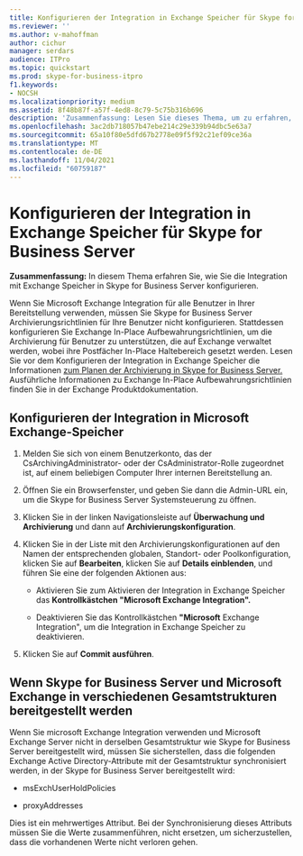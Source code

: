 ```yaml
---
title: Konfigurieren der Integration in Exchange Speicher für Skype for Business Server
ms.reviewer: ''
ms.author: v-mahoffman
author: cichur
manager: serdars
audience: ITPro
ms.topic: quickstart
ms.prod: skype-for-business-itpro
f1.keywords:
- NOCSH
ms.localizationpriority: medium
ms.assetid: 8f48b87f-a57f-4ed8-8c79-5c75b316b696
description: 'Zusammenfassung: Lesen Sie dieses Thema, um zu erfahren, wie Sie die Integration mit Exchange Speicher in Skype for Business Server konfigurieren.'
ms.openlocfilehash: 3ac2db718057b47ebe214c29e339b94dbc5e63a7
ms.sourcegitcommit: 65a10f80e5dfd67b2778e09f5f92c21ef09ce36a
ms.translationtype: MT
ms.contentlocale: de-DE
ms.lasthandoff: 11/04/2021
ms.locfileid: "60759187"
---
```

# <a name="configure-integration-with-exchange-storage-for-skype-for-business-server"></a>Konfigurieren der Integration in Exchange Speicher für Skype for Business Server
 
**Zusammenfassung:** In diesem Thema erfahren Sie, wie Sie die Integration mit Exchange Speicher in Skype for Business Server konfigurieren.
  
Wenn Sie Microsoft Exchange Integration für alle Benutzer in Ihrer Bereitstellung verwenden, müssen Sie Skype for Business Server Archivierungsrichtlinien für Ihre Benutzer nicht konfigurieren. Stattdessen konfigurieren Sie Exchange In-Place Aufbewahrungsrichtlinien, um die Archivierung für Benutzer zu unterstützen, die auf Exchange verwaltet werden, wobei ihre Postfächer In-Place Haltebereich gesetzt werden. Lesen Sie vor dem Konfigurieren der Integration in Exchange Speicher die Informationen [zum Planen der Archivierung in Skype for Business Server.](../../plan-your-deployment/archiving/archiving.md) Ausführliche Informationen zu Exchange In-Place Aufbewahrungsrichtlinien finden Sie in der Exchange Produktdokumentation. 
  
## <a name="configure-integration-with-microsoft-exchange-storage"></a>Konfigurieren der Integration in Microsoft Exchange-Speicher

1. Melden Sie sich von einem Benutzerkonto, das der CsArchivingAdministrator- oder der CsAdministrator-Rolle zugeordnet ist, auf einem beliebigen Computer Ihrer internen Bereitstellung an.
    
2. Öffnen Sie ein Browserfenster, und geben Sie dann die Admin-URL ein, um die Skype for Business Server Systemsteuerung zu öffnen. 
    
3. Klicken Sie in der linken Navigationsleiste auf **Überwachung und Archivierung** und dann auf **Archivierungskonfiguration**.
    
4. Klicken Sie in der Liste mit den Archivierungskonfigurationen auf den Namen der entsprechenden globalen, Standort- oder Poolkonfiguration, klicken Sie auf **Bearbeiten**, klicken Sie auf **Details einblenden**, und führen Sie eine der folgenden Aktionen aus:
    
   - Aktivieren Sie zum Aktivieren der Integration in Exchange Speicher das **Kontrollkästchen "Microsoft Exchange Integration".**
    
   - Deaktivieren Sie das Kontrollkästchen **"Microsoft** Exchange Integration", um die Integration in Exchange Speicher zu deaktivieren.
    
5. Klicken Sie auf **Commit ausführen**.
    
## <a name="when-skype-for-business-server-and-microsoft-exchange-are-deployed-in-different-forests"></a>Wenn Skype for Business Server und Microsoft Exchange in verschiedenen Gesamtstrukturen bereitgestellt werden

Wenn Sie microsoft Exchange Integration verwenden und Microsoft Exchange Server nicht in derselben Gesamtstruktur wie Skype for Business Server bereitgestellt wird, müssen Sie sicherstellen, dass die folgenden Exchange Active Directory-Attribute mit der Gesamtstruktur synchronisiert werden, in der Skype for Business Server bereitgestellt wird:
  
- msExchUserHoldPolicies
    
- proxyAddresses
    
Dies ist ein mehrwertiges Attribut. Bei der Synchronisierung dieses Attributs müssen Sie die Werte zusammenführen, nicht ersetzen, um sicherzustellen, dass die vorhandenen Werte nicht verloren gehen.
  


